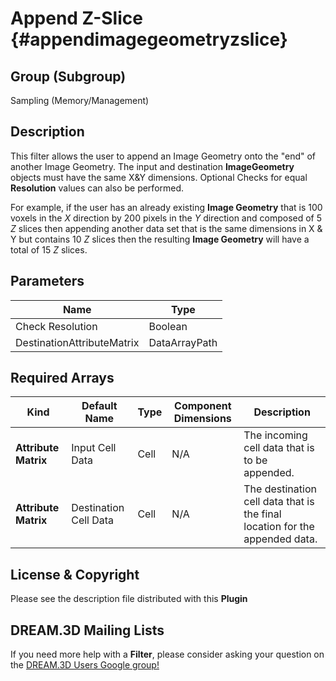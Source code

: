 Append Z-Slice  {#appendimagegeometryzslice}
=====

## Group (Subgroup) ##
Sampling (Memory/Management)


## Description ##

This filter allows the user to append an Image Geometry onto the "end" of another Image Geometry. The input and 
destination **ImageGeometry** objects must have the same X&Y dimensions. Optional Checks for equal **Resolution** values 
can also be performed.

For example, if the user has an already existing **Image Geometry** that is 100 voxels in the *X* direction by 200 pixels in the 
*Y* direction and composed of 5 *Z* slices then appending another data set that is the same dimensions in X & Y but contains
10 *Z* slices then the resulting **Image Geometry** will have a total of 15 *Z* slices.


## Parameters ##

| Name             | Type |
|------------------|------|
| Check Resolution | Boolean |
| DestinationAttributeMatrix | DataArrayPath |

## Required Arrays ##

| Kind | Default Name | Type | Component Dimensions | Description |
|------|--------------|------|----------------------|-------------|
| **Attribute Matrix** | Input Cell Data | Cell | N/A | The incoming cell data that is to be appended. |
| **Attribute Matrix** | Destination Cell Data | Cell | N/A | The destination cell data that is the final location for the appended data. |



## License & Copyright ##

Please see the description file distributed with this **Plugin**


## DREAM.3D Mailing Lists ##

If you need more help with a **Filter**, please consider asking your question on the [DREAM.3D Users Google group!](https://groups.google.com/forum/?hl=en#!forum/dream3d-users)







